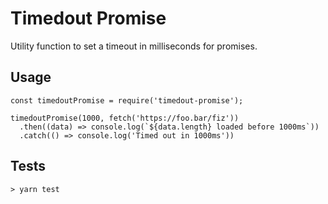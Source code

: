 # Timedout Promise

Utility function to set a timeout in milliseconds for promises.

## Usage
```
const timedoutPromise = require('timedout-promise');

timedoutPromise(1000, fetch('https://foo.bar/fiz'))
  .then((data) => console.log(`${data.length} loaded before 1000ms`))
  .catch(() => console.log('Timed out in 1000ms'))

```

## Tests
```
> yarn test